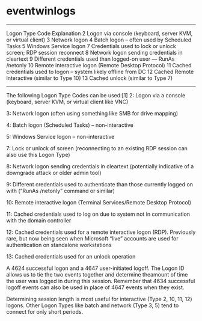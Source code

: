# eventwinlogs
---------------------------------------------------------------------
Logon Type Code Explanation
2 Logon via console (keyboard, server KVM, or virtual client)
3 Network logon
4 Batch logon – often used by Scheduled Tasks
5 Windows Service logon
7 Credentials used to lock or unlock screen; RDP session reconnect
8 Network logon sending credentials in cleartext
9 Different credentials used than logged-on user — RunAs /netonly
10 Remote interactive logon (Remote Desktop Protocol)
11 Cached credentials used to logon – system likely offline from DC
12 Cached Remote Interactive (similar to Type 10)
13 Cached unlock (similar to Type 7)

----------------------------------------------------------------------
The following Logon Type Codes can be used:[1]
2: Logon via a console (keyboard, server KVM, or virtual client like VNC)

3: Network logon (often using something like SMB for drive mapping)

4: Batch logon (Scheduled Tasks) – non-interactive

5: Windows Service logon – non-interactive

7: Lock or unlock of screen (reconnecting to an existing RDP session can also use this Logon Type)

8: Network logon sending credentials in cleartext (potentially indicative of a downgrade attack or older admin tool)

9: Different credentials used to authenticate than those currently logged on with (“RunAs /netonly” command or similar)

10: Remote interactive logon (Terminal Services/Remote Desktop Protocol)

11: Cached credentials used to log on due to system not in communication with the domain controller

12: Cached credentials used for a remote interactive logon (RDP). Previously rare, but now being seen when Microsoft “live” accounts are used for authentication on standalone workstations

13: Cached credentials used for an unlock operation


A 4624 successful logon and a 4647 user-initiated logoff.
The Logon ID allows us to tie the two events together and determine theamount of time the user was logged in during this session.
Remember that 4634 successful logoff events can also be used in place of 4647 events when they exist.

Determining session length is most useful for interactive (Type 2, 10, 11, 12) logons.
Other Logon Types like batch and network (Type 3, 5) tend to connect for only short periods.
